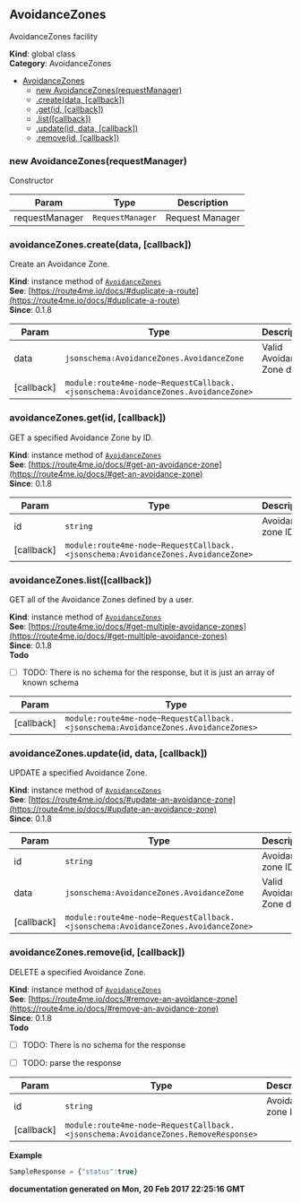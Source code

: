 <a name="AvoidanceZones"></a>

## AvoidanceZones
AvoidanceZones facility

**Kind**: global class  
**Category**: AvoidanceZones  

* [AvoidanceZones](#AvoidanceZones)
    * [new AvoidanceZones(requestManager)](#new_AvoidanceZones_new)
    * [.create(data, [callback])](#AvoidanceZones+create)
    * [.get(id, [callback])](#AvoidanceZones+get)
    * [.list([callback])](#AvoidanceZones+list)
    * [.update(id, data, [callback])](#AvoidanceZones+update)
    * [.remove(id, [callback])](#AvoidanceZones+remove)

<a name="new_AvoidanceZones_new"></a>

### new AvoidanceZones(requestManager)
Constructor


| Param | Type | Description |
| --- | --- | --- |
| requestManager | <code>RequestManager</code> | Request Manager |

<a name="AvoidanceZones+create"></a>

### avoidanceZones.create(data, [callback])
Create an Avoidance Zone.

**Kind**: instance method of <code>[AvoidanceZones](#AvoidanceZones)</code>  
**See**: [https://route4me.io/docs/#duplicate-a-route](https://route4me.io/docs/#duplicate-a-route)  
**Since**: 0.1.8  

| Param | Type | Description |
| --- | --- | --- |
| data | <code>jsonschema:AvoidanceZones.AvoidanceZone</code> | Valid Avoidance Zone data. |
| [callback] | <code>module:route4me-node~RequestCallback.&lt;jsonschema:AvoidanceZones.AvoidanceZone&gt;</code> |  |

<a name="AvoidanceZones+get"></a>

### avoidanceZones.get(id, [callback])
GET a specified Avoidance Zone by ID.

**Kind**: instance method of <code>[AvoidanceZones](#AvoidanceZones)</code>  
**See**: [https://route4me.io/docs/#get-an-avoidance-zone](https://route4me.io/docs/#get-an-avoidance-zone)  
**Since**: 0.1.8  

| Param | Type | Description |
| --- | --- | --- |
| id | <code>string</code> | Avoidance zone ID |
| [callback] | <code>module:route4me-node~RequestCallback.&lt;jsonschema:AvoidanceZones.AvoidanceZone&gt;</code> |  |

<a name="AvoidanceZones+list"></a>

### avoidanceZones.list([callback])
GET all of the Avoidance Zones defined by a user.

**Kind**: instance method of <code>[AvoidanceZones](#AvoidanceZones)</code>  
**See**: [https://route4me.io/docs/#get-multiple-avoidance-zones](https://route4me.io/docs/#get-multiple-avoidance-zones)  
**Since**: 0.1.8  
**Todo**

- [ ] TODO: There is no schema for the response, but it is just an array of known schema


| Param | Type |
| --- | --- |
| [callback] | <code>module:route4me-node~RequestCallback.&lt;jsonschema:AvoidanceZones.AvoidanceZones&gt;</code> | 

<a name="AvoidanceZones+update"></a>

### avoidanceZones.update(id, data, [callback])
UPDATE a specified Avoidance Zone.

**Kind**: instance method of <code>[AvoidanceZones](#AvoidanceZones)</code>  
**See**: [https://route4me.io/docs/#update-an-avoidance-zone](https://route4me.io/docs/#update-an-avoidance-zone)  
**Since**: 0.1.8  

| Param | Type | Description |
| --- | --- | --- |
| id | <code>string</code> | Avoidance zone ID |
| data | <code>jsonschema:AvoidanceZones.AvoidanceZone</code> | Valid Avoidance Zone data. |
| [callback] | <code>module:route4me-node~RequestCallback.&lt;jsonschema:AvoidanceZones.AvoidanceZone&gt;</code> |  |

<a name="AvoidanceZones+remove"></a>

### avoidanceZones.remove(id, [callback])
DELETE a specified Avoidance Zone.

**Kind**: instance method of <code>[AvoidanceZones](#AvoidanceZones)</code>  
**See**: [https://route4me.io/docs/#remove-an-avoidance-zone](https://route4me.io/docs/#remove-an-avoidance-zone)  
**Since**: 0.1.8  
**Todo**

- [ ] TODO: There is no schema for the response
- [ ] TODO: parse the response


| Param | Type | Description |
| --- | --- | --- |
| id | <code>string</code> | Avoidance zone ID |
| [callback] | <code>module:route4me-node~RequestCallback.&lt;jsonschema:AvoidanceZones.RemoveResponse&gt;</code> |  |

**Example**  
```js
SampleResponse = {"status":true}
```
**documentation generated on Mon, 20 Feb 2017 22:25:16 GMT**
